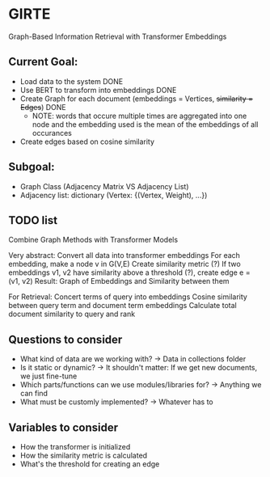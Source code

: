 # GIRTE
Graph-Based Information Retrieval with Transformer Embeddings

## Current Goal:
- Load data to the system DONE
- Use BERT to transform into embeddings DONE
- Create Graph for each document (embeddings = Vertices, ~~similarity = Edges~~) DONE
    - NOTE: words that occure multiple times are aggregated into one node and the embedding used is the mean of the embeddings of all occurances
- Create edges based on cosine similarity

## Subgoal:
- Graph Class (Adjacency Matrix VS Adjacency List)
- Adjacency list: dictionary (Vertex: {(Vertex, Weight), ...})

## TODO list

Combine Graph Methods with Transformer Models

Very abstract:
Convert all data into transformer embeddings
For each embedding, make a node v in G(V,E)
Create similarity metric (?)
If two embeddings v1, v2 have similarity above a threshold (?), create edge e = (v1, v2)
Result: Graph of Embeddings and Similarity between them

For Retrieval:
Concert terms of query into embeddings
Cosine similarity between query term and document term embeddings
Calculate total document similarity to query and rank

## Questions to consider
- What kind of data are we working with? -> Data in collections folder
- Is it static or dynamic? -> It shouldn't matter: If we get new documents, we just fine-tune
- Which parts/functions can we use modules/libraries for? -> Anything we can find
- What must be customly implemented? -> Whatever has to

## Variables to consider
- How the transformer is initialized 
- How the similarity metric is calculated
- What's the threshold for creating an edge
